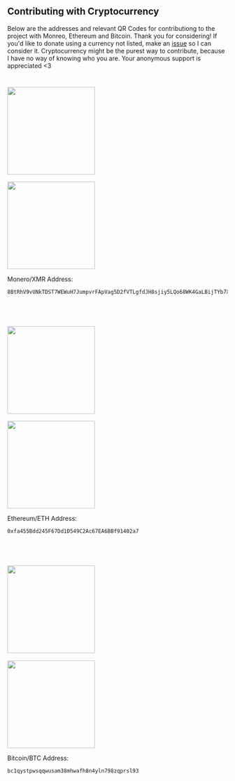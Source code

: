 ## Contributing with Cryptocurrency
Below are the addresses and relevant QR Codes for contributiong to the project with Monreo, Ethereum and Bitcoin.  Thank you for considering!  If you'd like to donate using a currency not listed, make an [issue](https://github.com/sabeechen/hassio-filenio-backup/issues) so I can consider it.  Cryptocurrency might be the purest way to contribute, because I have no way of knowing who you are.  Your anonymous support is appreciated <3
<br><br>
### <img src="images/monero-button.svg" width="200" /><br>
<img src="images/monero-qr.svg" width="200" />

Monero/XMR Address:
```
8BtRhV9vUNkTDST7WEWuH7JumpvrFApVag5D2fVTLgfdJH8sjiy5LQo68WK4GaLBijTYb7XW6D6bChQGkDeDMmfTTTZGNTr
```

<br><br>
### <img src="images/ethereum-button.svg" width="200" /><br>
<img src="images/ethereum-qr.svg" width="200" />

Ethereum/ETH Address:
```
0xfa455Bdd245F67Dd1D549C2Ac67EA6BBf91402a7
```


<br><br>
### <img src="images/bitcoin-button.svg" width="200" /><br>
<img src="images/bitcoin-qr.svg" width="200" />

Bitcoin/BTC Address:
```
bc1qystpwsqqwusam38mhwafh8n4yln798zqprsl93
```